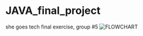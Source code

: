 # JAVA_final_project
she goes tech final exercise, group #5
![FLOWCHART](https://user-images.githubusercontent.com/122638260/215554855-b7236a7e-0c06-4dad-81f4-0e5c40703482.jpg)
